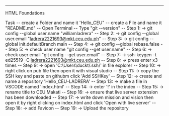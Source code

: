 ----------------------------------

HTML Foundations

Task
-- create a Folder and name it 'Hello_CEU"
-- create a File and name it "README.md"
-- Open Terminal
-- Type "git --version"
-- Step 1: -> git config --global user.name "williamladrera"
-- Step 2: -> git config --global user.email "ladrera2221693@mkt.ceu.edu.ph"
-- Step 3: -> git config --global init.defaultBranch main
-- Step 4: -> git config --global rebase.false
-- Step 5: -> check user name "git config --get user.name"
-- Step 6: -> check user email "git config --get user.email"
-- Step 7: -> ssh-keygen -t ed25519 -C ladrera2221693@mkt.ceu.edu.ph
-- Step 8: -> press enter x3 times
-- Step 9: -> open 'C:\Users\duckt/.ssh/' in file explorer
-- Step 10: -> right click on pub file then open it with visual studio
-- Step 11: -> copy the SSH key and paste on githubm click 'Add SSHKey'
-- Step 12: -> create and name a repository 'Hello_CEU-LADRERA'
-- Step 13: -> make a file in VSCODE named 'index.html'
-- Step 14: -> enter '!' in the index
-- Step 15: -> rename title to CEU Makati
-- Step 16: -> ensure that live server extension has been downloaded
-- Step 17: -> write down mission and vision then open it by right clicking on index.html and click 'Open with live server'
-- Step 18: -> add Favicon <link rel="icon" href="img/CEU_Logo.jpg" type="image/x-icon">
-- Step 19: -> Upload the repository


